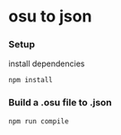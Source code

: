 # osu to json


### Setup
install dependencies
```
npm install
```

### Build a .osu file to .json

```
npm run compile
```